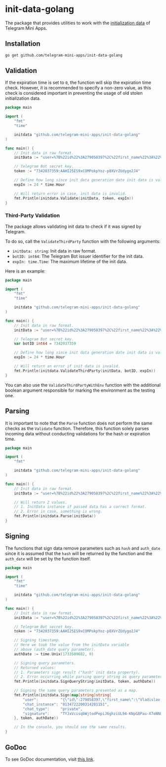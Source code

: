 # init-data-golang

The package that provides utilities to work with
the [initialization data](https://docs.telegram-mini-apps.com/platform/init-data) of Telegram Mini
Apps.

## Installation

```bash
go get github.com/telegram-mini-apps/init-data-golang
```

## Validation

If the expiration time is set to `0`, the function will skip the expiration time check. However, it
is recommended to specify a non-zero value, as this check is considered important in preventing the
usage of old stolen initialization data.

```go
package main

import (
	"fmt"
	"time"

	initdata "github.com/telegram-mini-apps/init-data-golang"
)

func main() {
	// Init data in raw format.
	initData := "user=%7B%22id%22%3A279058397%2C%22first_name%22%3A%22Vladislav%20%2B%20-%20%3F%20%5C%2F%22%2C%22last_name%22%3A%22Kibenko%22%2C%22username%22%3A%22vdkfrost%22%2C%22language_code%22%3A%22ru%22%2C%22is_premium%22%3Atrue%2C%22allows_write_to_pm%22%3Atrue%2C%22photo_url%22%3A%22https%3A%5C%2F%5C%2Ft.me%5C%2Fi%5C%2Fuserpic%5C%2F320%5C%2F4FPEE4tmP3ATHa57u6MqTDih13LTOiMoKoLDRG4PnSA.svg%22%7D&chat_instance=8134722200314281151&chat_type=private&auth_date=1733509682&signature=TYJxVcisqbWjtodPepiJ6ghziUL94-KNpG8Pau-X7oNNLNBM72APCpi_RKiUlBvcqo5L-LAxIc3dnTzcZX_PDg&hash=a433d8f9847bd6addcc563bff7cc82c89e97ea0d90c11fe5729cae6796a36d73"

	// Telegram Bot secret key.
	token := "7342037359:AAHI25ES9xCOMPokpYoz-p8XVrZUdygo2J4"

	// Define how long since init data generation date init data is valid.
	expIn := 24 * time.Hour

	// Will return error in case, init data is invalid.
	fmt.Println(initdata.Validate(initData, token, expIn))
}

```

### Third-Party Validation

The package allows validating init data to check if it was signed by Telegram.

To do so, call the `ValidateThirdParty` function with the following arguments:

- `initData: string`: Init data in raw format.
- `botID: int64`: The Telegram Bot issuer identifier for the init data.
- `expIn: time.Time`: The maximum lifetime of the init data.

Here is an example:

```go
package main

import (
	"fmt"
	"time"

	initdata "github.com/telegram-mini-apps/init-data-golang"
)

func main() {
	// Init data in raw format.
	initData := "user=%7B%22id%22%3A279058397%2C%22first_name%22%3A%22Vladislav%20%2B%20-%20%3F%20%5C%2F%22%2C%22last_name%22%3A%22Kibenko%22%2C%22username%22%3A%22vdkfrost%22%2C%22language_code%22%3A%22ru%22%2C%22is_premium%22%3Atrue%2C%22allows_write_to_pm%22%3Atrue%2C%22photo_url%22%3A%22https%3A%5C%2F%5C%2Ft.me%5C%2Fi%5C%2Fuserpic%5C%2F320%5C%2F4FPEE4tmP3ATHa57u6MqTDih13LTOiMoKoLDRG4PnSA.svg%22%7D&chat_instance=8134722200314281151&chat_type=private&auth_date=1733584787&hash=2174df5b000556d044f3f020384e879c8efcab55ddea2ced4eb752e93e7080d6&signature=zL-ucjNyREiHDE8aihFwpfR9aggP2xiAo3NSpfe-p7IbCisNlDKlo7Kb6G4D0Ao2mBrSgEk4maLSdv6MLIlADQ"

	// Telegram Bot secret key.
	var botID int64 = 7342037359

	// Define how long since init data generation date init data is valid.
	expIn := 24 * time.Hour

	// Will return an error if init data is invalid.
	fmt.Println(initdata.ValidateThirdParty(initData, botID, expIn))
}
```

You can also use the `ValidateThirdPartyWithEnv` function with the additional boolean
argument responsible for marking the environment as the testing one. 

## Parsing

It is important to note that the `Parse` function does not perform the same checks as the `Validate`
function. Therefore, this function solely parses incoming data without conducting validations for
the hash or expiration time.

```go
package main

import (
	"fmt"

	initdata "github.com/telegram-mini-apps/init-data-golang"
)

func main() {
	// Init data in raw format.
	initData := "user=%7B%22id%22%3A279058397%2C%22first_name%22%3A%22Vladislav%20%2B%20-%20%3F%20%5C%2F%22%2C%22last_name%22%3A%22Kibenko%22%2C%22username%22%3A%22vdkfrost%22%2C%22language_code%22%3A%22ru%22%2C%22is_premium%22%3Atrue%2C%22allows_write_to_pm%22%3Atrue%2C%22photo_url%22%3A%22https%3A%5C%2F%5C%2Ft.me%5C%2Fi%5C%2Fuserpic%5C%2F320%5C%2F4FPEE4tmP3ATHa57u6MqTDih13LTOiMoKoLDRG4PnSA.svg%22%7D&chat_instance=8134722200314281151&chat_type=private&auth_date=1733509682&signature=TYJxVcisqbWjtodPepiJ6ghziUL94-KNpG8Pau-X7oNNLNBM72APCpi_RKiUlBvcqo5L-LAxIc3dnTzcZX_PDg&hash=a433d8f9847bd6addcc563bff7cc82c89e97ea0d90c11fe5729cae6796a36d73"

	// Will return 2 values.
	// 1. InitData instance if passed data has a correct format.
	// 2. Error in case, something is wrong. 
	fmt.Println(initdata.Parse(initData))
}

```

## Signing

The functions that sign data remove parameters such as `hash` and `auth_date` since it is assumed
that the `hash` will be returned by the function and the `auth_date` will be set by the function
itself.

```go
package main

import (
	"fmt"
	"time"

	initdata "github.com/telegram-mini-apps/init-data-golang"
)

func main() {
	// Init data in raw format.
	initData := "user=%7B%22id%22%3A279058397%2C%22first_name%22%3A%22Vladislav%20%2B%20-%20%3F%20%5C%2F%22%2C%22last_name%22%3A%22Kibenko%22%2C%22username%22%3A%22vdkfrost%22%2C%22language_code%22%3A%22ru%22%2C%22is_premium%22%3Atrue%2C%22allows_write_to_pm%22%3Atrue%2C%22photo_url%22%3A%22https%3A%5C%2F%5C%2Ft.me%5C%2Fi%5C%2Fuserpic%5C%2F320%5C%2F4FPEE4tmP3ATHa57u6MqTDih13LTOiMoKoLDRG4PnSA.svg%22%7D&chat_instance=8134722200314281151&chat_type=private&auth_date=1733509682&signature=TYJxVcisqbWjtodPepiJ6ghziUL94-KNpG8Pau-X7oNNLNBM72APCpi_RKiUlBvcqo5L-LAxIc3dnTzcZX_PDg&hash=a433d8f9847bd6addcc563bff7cc82c89e97ea0d90c11fe5729cae6796a36d73"

	// Telegram Bot secret key.
	token := "7342037359:AAHI25ES9xCOMPokpYoz-p8XVrZUdygo2J4"

	// Signing timestamp.
	// Here we took the value from the initData variable
	// above (auth_date query parameter).
	authDate := time.Unix(1733509682, 0)

	// Signing query parameters.
	// Returned values:
	// 1. Parameters sign result ("hash" init data property).
	// 2. Error occurring while parsing query string as query parameters.
	fmt.Println(initdata.SignQueryString(initData, token, authDate))

	// Signing the same query parameters presented as a map.
	fmt.Println(initdata.Sign(map[string]string{
		"user":          "{\"id\":279058397,\"first_name\":\"Vladislav + - ? \\/\",\"last_name\":\"Kibenko\",\"username\":\"vdkfrost\",\"language_code\":\"ru\",\"is_premium\":true,\"allows_write_to_pm\":true,\"photo_url\":\"https:\\/\\/t.me\\/i\\/userpic\\/320\\/4FPEE4tmP3ATHa57u6MqTDih13LTOiMoKoLDRG4PnSA.svg\"}",
		"chat_instance": "8134722200314281151",
		"chat_type":     "private",
		"signature":     "TYJxVcisqbWjtodPepiJ6ghziUL94-KNpG8Pau-X7oNNLNBM72APCpi_RKiUlBvcqo5L-LAxIc3dnTzcZX_PDg",
	}, token, authDate))

	// In the console, you should see the same results.
}

```

## GoDoc

To see GoDoc documentation,
visit [this link](https://pkg.go.dev/github.com/telegram-mini-apps/init-data-golang).
